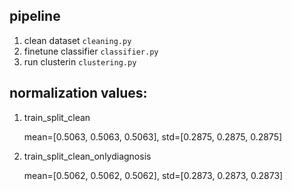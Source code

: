 ## pipeline

1. clean dataset `cleaning.py`
2. finetune classifier `classifier.py`
3. run clusterin `clustering.py`


## normalization values:

1. train_split_clean

    mean=[0.5063, 0.5063, 0.5063], std=[0.2875, 0.2875, 0.2875]

2. train_split_clean_onlydiagnosis

    mean=[0.5062, 0.5062, 0.5062], std=[0.2873, 0.2873, 0.2873]